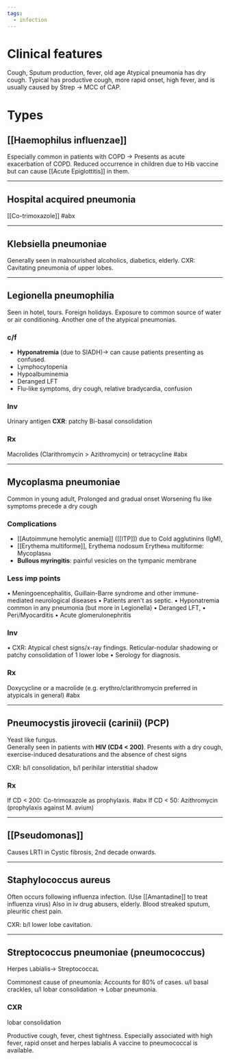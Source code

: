 ```yaml
---
tags:
  - infection
---
```

# Clinical features 
Cough, Sputum production, fever, old age
Atypical pneumonia has dry cough.
Typical has productive cough, more rapid onset, high fever, and is usually caused by Strep -> MCC of CAP. 
# Types
## [[Haemophilus influenzae]]
Especially common in patients with COPD -> Presents as acute exacerbation of COPD. 
Reduced occurrence in children due to Hib vaccine but can cause [[Acute Epiglottitis]] in them. 

---
## Hospital acquired pneumonia
[[Co-trimoxazole]] #abx 

---
## Klebsiella pneumoniae
Generally seen in malnourished alcoholics, diabetics, elderly.
CXR: Cavitating pneumonia of upper lobes. 

---
## Legionella pneumophilia
Seen in hotel, tours. Foreign holidays. Exposure to common source of water or air conditioning. 
Another one of the atypical pneumonias.
### c/f
- **Hyponatremia** (due to SIADH)-> can cause patients presenting as confused.
- Lymphocytopenia
- Hypoalbuminemia
- Deranged LFT
- Flu-like symptoms, dry cough, relative bradycardia, confusion
### Inv
Urinary antigen
**CXR**: patchy Bi-basal consolidation
### Rx
Macrolides (Clarithromycin > Azithromycin) or tetracycline #abx 

---
## Mycoplasma pneumoniae	
Common in young adult, 
Prolonged and gradual onset
Worsening flu like symptoms precede a dry cough
### Complications
- [[Autoimmune hemolytic anemia]] ([[ITP]]) due to Cold agglutinins (IgM),
- [[Erythema multiforme]], Erythema nodosum
	Erythe`ma` multiforme: Mycoplas`ma`
- **Bullous myringitis**: painful vesicles on the tympanic membrane
### Less imp points
• Meningoencephalitis, Guillain-Barre syndrome and other immune-mediated neurological diseases
• Patients aren't as septic. 
• Hyponatremia common in any pneumonia (but more in Legionella)
• Deranged LFT, 
• Peri/Myocarditis
• Acute glomerulonephritis
### Inv
• CXR: Atypical chest signs/x-ray findings. Reticular-nodular shadowing or patchy consolidation of 1 lower lobe
• Serology for diagnosis. 
### Rx
Doxycycline or a macrolide (e.g. erythro/clarithromycin preferred in atypicals in general) #abx

---
## Pneumocystis jirovecii (carinii) (PCP)	
Yeast like fungus.  
Generally seen in patients with **HIV (CD4 < 200)**.
Presents with a dry cough, exercise-induced desaturations and the absence of chest signs

CXR: b/l consolidation, b/l perihilar interstitial shadow
### Rx
If CD < 200: Co-trimoxazole as prophylaxis. #abx
If CD < 50: Azithromycin (prophylaxis against M. avium)

---
## [[Pseudomonas]]	
Causes LRTI in Cystic fibrosis, 2nd decade onwards. 

---
## Staphylococcus aureus
Often occurs following influenza infection. (Use [[Amantadine]] to treat influenza virus)
Also in iv drug abusers, elderly.
Blood streaked sputum, pleuritic chest pain.

CXR: b/l lower lobe cavitation.

---
## Streptococcus pneumoniae (pneumococcus)
Herpes `L`abialis-> Streptococca`L`
	
Commonest cause of pneumonia: Accounts for 80% of cases. 
u/l basal crackles, u/l lobar consolidation -> Lobar pneumonia.

### CXR
lobar consolidation

Productive cough, fever, chest tightness.
Especially associated with high fever, rapid onset and herpes labialis
A vaccine to pneumococcal is available. 
